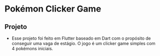 # Pokémon Clicker Game

## Projeto

- Esse projeto foi feito em Flutter baseado em Dart com o propósito de conseguir uma vaga de estágio. O jogo é um clicker game simples com 4 pokémons iniciais.
